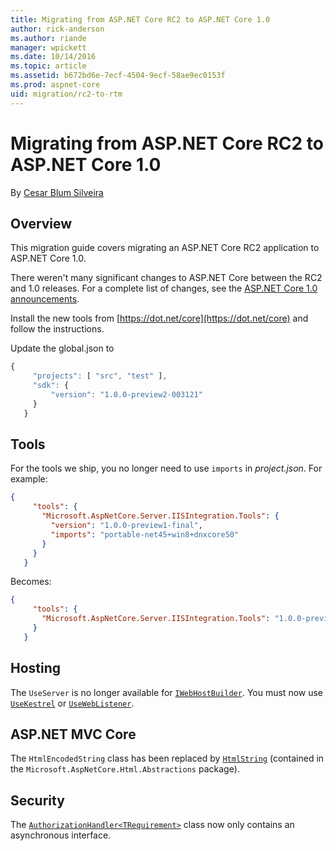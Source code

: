 ```yaml
---
title: Migrating from ASP.NET Core RC2 to ASP.NET Core 1.0
author: rick-anderson
ms.author: riande
manager: wpickett
ms.date: 10/14/2016
ms.topic: article
ms.assetid: b672bd6e-7ecf-4504-9ecf-58ae9ec0153f
ms.prod: aspnet-core
uid: migration/rc2-to-rtm
---
```

# Migrating from ASP.NET Core RC2 to ASP.NET Core 1.0

By [Cesar Blum Silveira](https://github.com/cesarbs)

## Overview

This migration guide covers migrating an ASP.NET Core RC2 application to ASP.NET Core 1.0.

There weren't many significant changes to ASP.NET Core between the RC2 and 1.0 releases. For a complete list of changes, see the [ASP.NET Core 1.0 announcements](https://github.com/aspnet/announcements/issues?q=is%3Aopen+is%3Aissue+milestone%3A1.0.0).

Install the new tools from [https://dot.net/core](https://dot.net/core) and follow the instructions.

Update the global.json to

````javascript
{
     "projects": [ "src", "test" ],
     "sdk": {
         "version": "1.0.0-preview2-003121"
     }
   }
   ````

## Tools

For the tools we ship, you no longer need to use `imports` in *project.json*. For example:

````json
{
     "tools": {
       "Microsoft.AspNetCore.Server.IISIntegration.Tools": {
         "version": "1.0.0-preview1-final",
         "imports": "portable-net45+win8+dnxcore50"
       }
     }
   }
   ````

Becomes:

````json
{
     "tools": {
       "Microsoft.AspNetCore.Server.IISIntegration.Tools": "1.0.0-preview2-final"
     }
   }
   ````

## Hosting

The `UseServer` is no longer available for [`IWebHostBuilder`](http://docs.asp.net/projects/api/en/latest/autoapi/Microsoft/AspNetCore/Hosting/IWebHostBuilder/index.html#Microsoft.AspNetCore.Hosting.IWebHostBuilder). You must now use [`UseKestrel`](http://docs.asp.net/projects/api/en/latest/autoapi/Microsoft/AspNetCore/Hosting/WebHostBuilderKestrelExtensions/index.html#Microsoft.AspNetCore.Hosting.WebHostBuilderKestrelExtensions.UseKestrel) or [`UseWebListener`](http://docs.asp.net/projects/api/en/latest/autoapi/Microsoft/AspNetCore/Hosting/WebHostBuilderWebListenerExtensions/index.html#Microsoft.AspNetCore.Hosting.WebHostBuilderWebListenerExtensions.UseWebListener).

## ASP.NET MVC Core

The `HtmlEncodedString` class has been replaced by [`HtmlString`](http://docs.asp.net/projects/api/en/latest/autoapi/Microsoft/AspNetCore/Html/HtmlString/index.html#Microsoft.AspNetCore.Html.HtmlString) (contained in the  `Microsoft.AspNetCore.Html.Abstractions` package).

## Security

The [`AuthorizationHandler<TRequirement>`](http://docs.asp.net/projects/api/en/latest/autoapi/Microsoft/AspNetCore/Authorization/AuthorizationHandler-TRequirement/index.html#Microsoft.AspNetCore.Authorization.AuthorizationHandler<TRequirement>) class now only contains an asynchronous interface.
